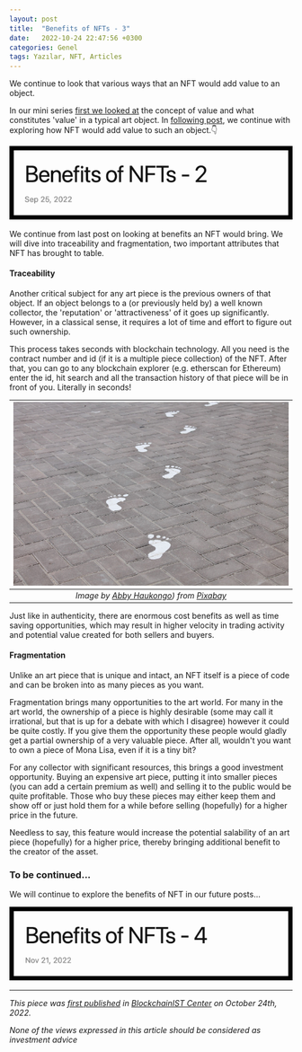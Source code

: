 ```yaml
---
layout: post
title:  "Benefits of NFTs - 3"
date:   2022-10-24 22:47:56 +0300
categories: Genel
tags: Yazılar, NFT, Articles
---
```


We continue to look that various ways that an NFT would add value to an object. 

In our mini series [first we looked at]((/genel/2022/08/19/what-are-the-benefits-of-NFTs.html)) the concept of value and what constitutes 'value' in a typical art object. In [following post](/genel/2022/09/25/what-are-the-benefits-of-NFTs-II.html), we continue with exploring how NFT would add value to such an object.👇

<a href="/genel/2022/10/24/what-are-the-benefits-of-NFTs-2.html">
         <img alt="Tweet" src="/assets/benefits-of-ntfs-2_640.png"></a>

We continue from last post on looking at benefits an NFT would bring. We will dive into traceability and fragmentation, two important attributes that NFT has brought to table. 

#### Traceability 
Another critical subject for any art piece is the previous owners of that object. If an object belongs to a (or previously held by) a well known collector, the 'reputation' or 'attractiveness' of it goes up significantly. However, in a classical sense, it requires a lot of time and effort to figure out such ownership. 

This process takes seconds with blockchain technology. All you need is the contract number and id (if it is a multiple piece collection) of the NFT. After that, you can go to any blockchain explorer (e.g. etherscan for Ethereum) enter the id, hit search and all the transaction history of that piece will be in front of you. Literally in seconds!

| ![footsteps](/assets/steps-3878604_800.jpg)|
|:--:| 
| *Image by [Abby Haukongo](https://pixabay.com/users/absteress-10996849/)) from [Pixabay](https://pixabay.com/)*|

Just like in authenticity, there are enormous cost benefits as well as time saving opportunities, which may result in higher velocity in trading activity and potential value created for both sellers and buyers. 

#### Fragmentation
Unlike an art piece that is unique and intact, an NFT itself is a piece of code and can be broken into as many pieces as you want.

Fragmentation brings many opportunities to the art world. For many in the art world, the ownership of a piece is highly desirable (some may call it irrational, but that is up for a debate with which I disagree) however it could be quite costly. If you give them the opportunity these people would gladly get a partial ownership of a very valuable piece. After all, wouldn't you want to own a piece of Mona Lisa, even if it is a tiny bit?

For any collector with significant resources, this brings a good investment opportunity. Buying an expensive art piece, putting it into smaller pieces (you can add a certain premium as well) and selling it to the public would be quite profitable. Those who buy these pieces may either keep them and show off or just hold them for a while before selling (hopefully) for a higher price in the future.

Needless to say, this feature would increase the potential salability of an art piece (hopefully) for a higher price, thereby bringing additional benefit to the creator of the asset.

### To be continued... 
We will continue to explore the benefits of NFT in our future posts... 

<a href="/genel/2022/10/24/what-are-the-benefits-of-NFTs-4.html">
         <img alt="Tweet" src="/assets/benefits-of-ntfs-4_640.png"></a>


---
*This piece was [first published](https://medium.com/bcistcenter/benefits-of-nfts-iii-a8c996b8a7) in [BlockchainIST Center](https://medium.com/blockchainist-center) on October 24th, 2022.*

*None of the views expressed in this article should be considered as investment advice*

